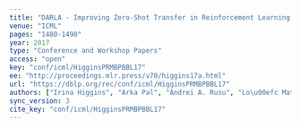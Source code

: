 ```yaml
---
title: "DARLA - Improving Zero-Shot Transfer in Reinforcement Learning."
venue: "ICML"
pages: "1480-1490"
year: 2017
type: "Conference and Workshop Papers"
access: "open"
key: "conf/icml/HigginsPRMBPBBL17"
ee: "http://proceedings.mlr.press/v70/higgins17a.html"
url: "https://dblp.org/rec/conf/icml/HigginsPRMBPBBL17"
authors: ["Irina Higgins", "Arka Pal", "Andrei A. Rusu", "Lo\u00efc Matthey", "Christopher Burgess", "Alexander Pritzel", "Matthew Botvinick", "Charles Blundell", "Alexander Lerchner"]
sync_version: 3
cite_key: "conf/icml/HigginsPRMBPBBL17"
---
```

